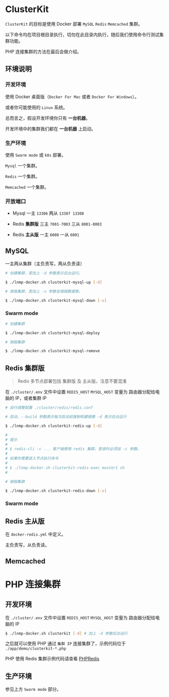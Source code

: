 # ClusterKit

`ClusterKit` 的目标是使用 Docker 部署 `MySQL` `Redis` `Memcached` 集群。

以下命令均在项目根目录执行，切勿在此目录内执行，随后我们使用命令行测试集群功能。

PHP 连接集群的方法在最后会做介绍。

## 环境说明

### 开发环境

使用 Docker 桌面版（`Docker For Mac` 或者 `Docker For Windows`）。

或者你可能使用的 `Linux` 系统。

总而言之，假设开发环境你只有 **一台机器**。

开发环境中的集群我们都在 **一台机器** 上启动。

### 生产环境

使用 `Swarm mode` 或 `k8s` 部署。

`Mysql` 一个集群。

`Redis` 一个集群。

`Memcached` 一个集群。

### 开放端口

* Mysql 一主 `13306` 两从 `13307 13308`

* Redis **集群版** 三主 `7001-7003` 三从 `8001-8003`

* Redis **主从版** 一主 `6000` 一从 `6001`

## MySQL

一主两从集群（主负责写，两从负责读）

```bash
# 创建集群，若加上 -d 参数表示后台运行。

$ ./lnmp-docker.sh clusterkit-mysql-up [-d]

# 销毁集群，若加上 -v 参数会销毁数据卷。

$ ./lnmp-docker.sh clusterkit-mysql-down [-v]
```

### Swarm mode

```bash
# 创建集群

$ ./lnmp-docker.sh clusterkit-mysql-deploy

# 销毁集群

$ ./lnmp-docker.sh clusterkit-mysql-remove
```

## Redis 集群版

> Redis 多节点部署包括 集群版 及 主从版，注意不要混淆

在 `./cluster/.env` 文件中设置 `REDIS_HOST` `MYSQL_HOST` 变量为 路由器分配给电脑的 IP，或者集群 IP

```bash
# 自行调整配置 ./cluster/redis/redis.conf

# 启动，--build 参数表示每次启动前强制构建镜像 -d 表示后台运行

$ ./lnmp-docker.sh clusterkit-redis-up [-d]

#
# 提示
#
# $ redis-cli -c ... 客户端使用 redis 集群，登录时必须加 -c 参数。
#
# 如果你需要进入节点执行命令
#
# $ ./lnmp-docker.sh clusterkit-redis-exec master1 sh
#

# 销毁集群

$ ./lnmp-docker.sh clusterkit-redis-down [-v]
```

### Swarm mode

## Redis 主从版

在 `docker-redis.yml` 中定义。

主负责写，从负责读。

## Memcached

# PHP 连接集群

## 开发环境

在 `./cluster/.env` 文件中设置 `REDIS_HOST` `MYSQL_HOST` 变量为 路由器分配给电脑的 IP

```bash
$ ./lnmp-docker.sh clusterkit [-d] # 加上 -d 参数后台运行
```

之后就可以使用 PHP 通过 `集群 IP` 连接集群了，示例代码位于 `./app/demo/clusterkit-*.php`

PHP 使用 Redis 集群示例代码请查看 [PHPRedis](https://github.com/khs1994-docker/lnmp/blob/master/app/demo/clusterkit-redis.php)

## 生产环境

参见上方 `Swarm mode` 部分。
